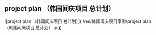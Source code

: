 ## project plan （韩国闻庆项目 总计划）
![project plan （韩国闻庆项目 总计划）](./res/韩国闻庆项目案例/project plan （韩国闻庆项目 总计划）.jpg)
